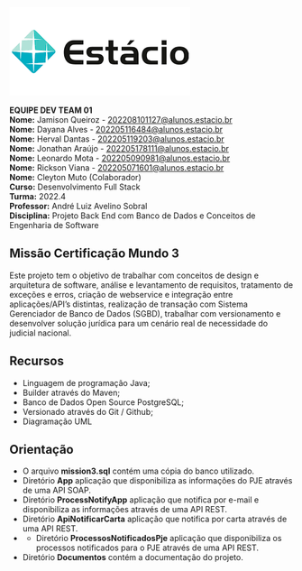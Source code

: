 ![image](estacio.png)

**EQUIPE DEV TEAM 01**\
**Nome:** Jamison Queiroz - 202208101127@alunos.estacio.br\
**Nome:** Dayana Alves - 202205116484@alunos.estacio.br\
**Nome:** Herval Dantas - 202205119203@alunos.estacio.br\
**Nome:** Jonathan Araújo - 202205178111@alunos.estacio.br\
**Nome:** Leonardo Mota - 202205090981@alunos.estacio.br\
**Nome:** Rickson Viana - 202205071601@alunos.estacio.br\
**Nome:** Cleyton Muto (Colaborador)\
**Curso:** Desenvolvimento Full Stack\
**Turma:** 2022.4\
**Professor:** André Luiz Avelino Sobral\
**Disciplina:** Projeto Back End com Banco de Dados e Conceitos de Engenharia de Software


## Missão Certificação Mundo 3

Este projeto tem o objetivo de trabalhar com conceitos de design e arquitetura de software, análise e levantamento de requisitos, tratamento de exceções e erros, criação de webservice e integração entre aplicações/API’s distintas, realização de transação com Sistema Gerenciador de Banco de Dados (SGBD), trabalhar com versionamento e desenvolver solução jurídica para um cenário real de necessidade do judicial nacional.

## Recursos

- Linguagem de programação Java; 
- Builder através do Maven; 
- Banco de Dados Open Source PostgreSQL; 
- Versionado através do Git / Github; 
- Diagramação UML

## Orientação

* O arquivo **mission3.sql** contém uma cópia do banco utilizado.
* Diretório **App** aplicação que disponibiliza as informações do PJE através de uma API SOAP.
* Diretório **ProcessNotifyApp** aplicação que notifica por e-mail e disponibiliza as informações através de uma API REST.
* Diretório **ApiNotificarCarta** aplicação que notifica por carta através de uma API REST.
* * Diretório **ProcessosNotificadosPje** aplicação que disponibiliza os processos notificados para o PJE através de uma API REST.
* Diretório **Documentos** contém a documentação do projeto.


